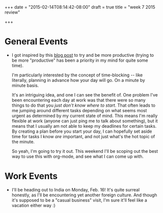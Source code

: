 +++
date = "2015-02-14T08:14:42-08:00"
draft = true
title = "week 7 2015 review"

+++

# General Events
- I got inspired by this
  [blog post](http://calnewport.com/blog/2013/12/21/deep-habits-the-importance-of-planning-every-minute-of-your-work-day/)
  to try and be more productive (trying to be more "productive" has
  been a priority in my mind for quite some time).

  I'm particularly interested by the concept of time-blocking -- like
  literally, planning in advance how your day will go. On a minute by
  minute basis.

  It's an intriguing idea, and one I can see the benefit of. One
  problem I've been encountering each day at work was that there were
  so many things to do that you *just don't know where to start*. That
  often leads to me jumping around different tasks depending on what
  seems most urgent as determined by my current state of mind. This
  means I'm really flexible at work (anyone can just ping me to talk
  about something), but it means that I usually am not able to keep my
  deadlines for certain tasks. By creating a plan before you start
  your day, I can hopefully set aside time for tasks I know *are*
  important, and not just what's the hot topic of the minute.

  So yeah, I'm going to try it out. This weekend I'll be scoping out
  the best way to use this with org-mode, and see what I can come up
  with.

# Work Events
- I'll be heading out to India on Monday, Feb. 16! It's quite surreal
  honestly, as I'll be encountering yet another foreign culture. And
  though it's supposed to be a "casual business" visit, I'm sure it'll
  feel like a vacation either way :)
